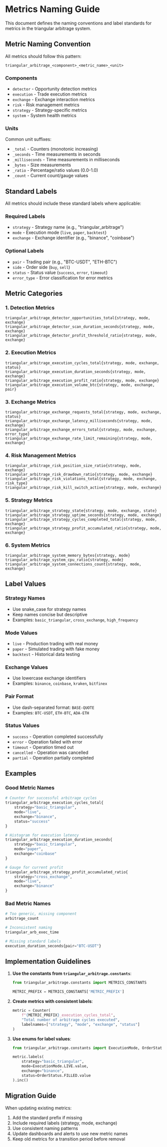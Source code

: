 # Metrics Naming Guide

This document defines the naming conventions and label standards for metrics in the triangular arbitrage system.

## Metric Naming Convention

All metrics should follow this pattern:
```
triangular_arbitrage_<component>_<metric_name>_<unit>
```

### Components

- `detector` - Opportunity detection metrics
- `execution` - Trade execution metrics
- `exchange` - Exchange interaction metrics
- `risk` - Risk management metrics
- `strategy` - Strategy-specific metrics
- `system` - System health metrics

### Units

Common unit suffixes:
- `_total` - Counters (monotonic increasing)
- `_seconds` - Time measurements in seconds
- `_milliseconds` - Time measurements in milliseconds
- `_bytes` - Size measurements
- `_ratio` - Percentage/ratio values (0.0-1.0)
- `_count` - Current count/gauge values

## Standard Labels

All metrics should include these standard labels where applicable:

### Required Labels

- `strategy` - Strategy name (e.g., "triangular_arbitrage")
- `mode` - Execution mode (`live`, `paper`, `backtest`)
- `exchange` - Exchange identifier (e.g., "binance", "coinbase")

### Optional Labels

- `pair` - Trading pair (e.g., "BTC-USDT", "ETH-BTC")
- `side` - Order side (`buy`, `sell`)
- `status` - Status value (`success`, `error`, `timeout`)
- `error_type` - Error classification for error metrics

## Metric Categories

### 1. Detection Metrics

```
triangular_arbitrage_detector_opportunities_total{strategy, mode, exchange}
triangular_arbitrage_detector_scan_duration_seconds{strategy, mode, exchange}
triangular_arbitrage_detector_profit_threshold_ratio{strategy, mode, exchange}
```

### 2. Execution Metrics

```
triangular_arbitrage_execution_cycles_total{strategy, mode, exchange, status}
triangular_arbitrage_execution_duration_seconds{strategy, mode, exchange}
triangular_arbitrage_execution_profit_ratio{strategy, mode, exchange}
triangular_arbitrage_execution_volume_btc{strategy, mode, exchange, pair}
```

### 3. Exchange Metrics

```
triangular_arbitrage_exchange_requests_total{strategy, mode, exchange, status}
triangular_arbitrage_exchange_latency_milliseconds{strategy, mode, exchange}
triangular_arbitrage_exchange_errors_total{strategy, mode, exchange, error_type}
triangular_arbitrage_exchange_rate_limit_remaining{strategy, mode, exchange}
```

### 4. Risk Management Metrics

```
triangular_arbitrage_risk_position_size_ratio{strategy, mode, exchange}
triangular_arbitrage_risk_drawdown_ratio{strategy, mode, exchange}
triangular_arbitrage_risk_violations_total{strategy, mode, exchange, risk_type}
triangular_arbitrage_risk_kill_switch_active{strategy, mode, exchange}
```

### 5. Strategy Metrics

```
triangular_arbitrage_strategy_state{strategy, mode, exchange, state}
triangular_arbitrage_strategy_uptime_seconds{strategy, mode, exchange}
triangular_arbitrage_strategy_cycles_completed_total{strategy, mode, exchange}
triangular_arbitrage_strategy_profit_accumulated_ratio{strategy, mode, exchange}
```

### 6. System Metrics

```
triangular_arbitrage_system_memory_bytes{strategy, mode}
triangular_arbitrage_system_cpu_ratio{strategy, mode}
triangular_arbitrage_system_connections_count{strategy, mode, exchange}
```

## Label Values

### Strategy Names

- Use snake_case for strategy names
- Keep names concise but descriptive
- Examples: `basic_triangular`, `cross_exchange`, `high_frequency`

### Mode Values

- `live` - Production trading with real money
- `paper` - Simulated trading with fake money
- `backtest` - Historical data testing

### Exchange Values

- Use lowercase exchange identifiers
- Examples: `binance`, `coinbase`, `kraken`, `bitfinex`

### Pair Format

- Use dash-separated format: `BASE-QUOTE`
- Examples: `BTC-USDT`, `ETH-BTC`, `ADA-ETH`

### Status Values

- `success` - Operation completed successfully
- `error` - Operation failed with error
- `timeout` - Operation timed out
- `cancelled` - Operation was cancelled
- `partial` - Operation partially completed

## Examples

### Good Metric Names

```python
# Counter for successful arbitrage cycles
triangular_arbitrage_execution_cycles_total{
    strategy="basic_triangular",
    mode="live",
    exchange="binance",
    status="success"
}

# Histogram for execution latency
triangular_arbitrage_execution_duration_seconds{
    strategy="basic_triangular",
    mode="paper",
    exchange="coinbase"
}

# Gauge for current profit
triangular_arbitrage_strategy_profit_accumulated_ratio{
    strategy="cross_exchange",
    mode="live",
    exchange="binance"
}
```

### Bad Metric Names

```python
# Too generic, missing component
arbitrage_count

# Inconsistent naming
triangular_arb_exec_time

# Missing standard labels
execution_duration_seconds{pair="BTC-USDT"}
```

## Implementation Guidelines

1. **Use the constants from `triangular_arbitrage.constants`**:
   ```python
   from triangular_arbitrage.constants import METRICS_CONSTANTS

   METRIC_PREFIX = METRICS_CONSTANTS['METRIC_PREFIX']
   ```

2. **Create metrics with consistent labels**:
   ```python
   metric = Counter(
       f"{METRIC_PREFIX}_execution_cycles_total",
       "Total number of arbitrage cycles executed",
       labelnames=["strategy", "mode", "exchange", "status"]
   )
   ```

3. **Use enums for label values**:
   ```python
   from triangular_arbitrage.constants import ExecutionMode, OrderStatus

   metric.labels(
       strategy="basic_triangular",
       mode=ExecutionMode.LIVE.value,
       exchange="binance",
       status=OrderStatus.FILLED.value
   ).inc()
   ```

## Migration Guide

When updating existing metrics:

1. Add the standard prefix if missing
2. Include required labels (strategy, mode, exchange)
3. Use consistent naming patterns
4. Update dashboards and alerts to use new metric names
5. Keep old metrics for a transition period before removal